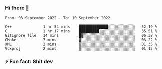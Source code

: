 ### Hi there 👋
<!--START_SECTION:waka-->

```text
From: 03 September 2022 - To: 10 September 2022

C++              1 hr 54 mins    █████████████░░░░░░░░░░░░   52.19 %
C                1 hr 17 mins    █████████░░░░░░░░░░░░░░░░   35.51 %
GitIgnore file   14 mins         █▓░░░░░░░░░░░░░░░░░░░░░░░   06.38 %
CMake            7 mins          ▓░░░░░░░░░░░░░░░░░░░░░░░░   03.22 %
XML              2 mins          ▒░░░░░░░░░░░░░░░░░░░░░░░░   01.35 %
Vcxproj          2 mins          ▒░░░░░░░░░░░░░░░░░░░░░░░░   01.15 %
```

<!--END_SECTION:waka-->
<!--
**TG4LAaron/TG4LAaron** is a ✨ _special_ ✨ repository because its `README.md` (this file) appears on your GitHub profile.

Here are some ideas to get you started:

- 🔭 I’m currently working on ...
- 🌱 I’m currently learning ...
- 👯 I’m looking to collaborate on ...
- 🤔 I’m looking for help with ...
- 💬 Ask me about ...
- 📫 How to reach me: ...
- 😄 Pronouns: ...
- ⚡ Fun fact: ...
-->
### ⚡ Fun fact: Shit dev
